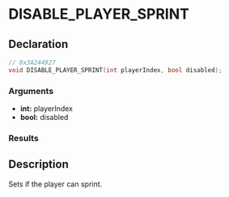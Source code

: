 # DISABLE_PLAYER_SPRINT

## Declaration
```cpp
// 0x3A244927
void DISABLE_PLAYER_SPRINT(int playerIndex, bool disabled);
```

### Arguments
- **int:** playerIndex
- **bool:** disabled

### Results

## Description
Sets if the player can sprint.